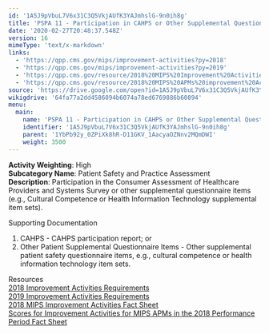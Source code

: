 ```yaml
---
id: '1A5J9pVbuL7V6x31C3Q5VkjAUfK3YAJmhslG-9n0ih8g'
title: 'PSPA 11 - Participation in CAHPS or Other Supplemental Questionnaire'
date: '2020-02-27T20:48:37.548Z'
version: 16
mimeType: 'text/x-markdown'
links:
  - 'https://qpp.cms.gov/mips/improvement-activities?py=2018'
  - 'https://qpp.cms.gov/mips/improvement-activities?py=2019'
  - 'https://qpp.cms.gov/resource/2018%20MIPS%20Improvement%20Activities%20Fact%20Sheet'
  - 'https://qpp.cms.gov/resource/2018%20MIPS%20APMs%20improvement%20Activities%20scores%20fact%20sheet'
source: 'https://drive.google.com/open?id=1A5J9pVbuL7V6x31C3Q5VkjAUfK3YAJmhslG-9n0ih8g'
wikigdrive: '64fa77a2dd4586094b6074a78ed6769886b60894'
menu:
  main:
    name: 'PSPA 11 - Participation in CAHPS or Other Supplemental Questionnaire'
    identifier: '1A5J9pVbuL7V6x31C3Q5VkjAUfK3YAJmhslG-9n0ih8g'
    parent: '1YbPb92y_0ZPiXk8hR-D11GKV_1AacyaOZNnv2MQmDWI'
    weight: 3500
---
```





**Activity Weighting**: High  
**Subcategory Name**: Patient Safety and Practice Assessment  
**Description**: Participation in the Consumer Assessment of Healthcare Providers and Systems Survey or other supplemental questionnaire items (e.g., Cultural Competence or Health Information Technology supplemental item sets).




Supporting Documentation
1. CAHPS - CAHPS participation report; or 
2. Other Patient Supplemental Questionnaire Items - Other supplemental patient safety questionnaire items, e.g., cultural competence or health information technology item sets.




Resources  
[2018 Improvement Activities Requirements](https://qpp.cms.gov/mips/improvement-activities?py=2018)  
[2019 Improvement Activities Requirements](https://qpp.cms.gov/mips/improvement-activities?py=2019)  
[2018 MIPS Improvement Activities Fact Sheet](https://qpp.cms.gov/resource/2018%20MIPS%20Improvement%20Activities%20Fact%20Sheet)  
[Scores for Improvement Activities for MIPS APMs in the 2018 Performance Period Fact Sheet](https://qpp.cms.gov/resource/2018%20MIPS%20APMs%20improvement%20Activities%20scores%20fact%20sheet)
